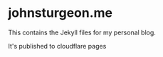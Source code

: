 # johnsturgeon.me

This contains the Jekyll files for my personal blog.

It's published to cloudflare pages

